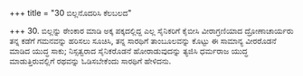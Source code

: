 +++
title = "30 ಬಿಲ್ಲನೊದರಿಸಿ ಕೆಲಬಲದ"

+++
30.  ಬಿಲ್ಲನ್ನು ಠೇಂಕಾರ ಮಾಡಿ ಅಕ್ಕ ಪಕ್ಕದಲ್ಲಿದ್ದ ಎಲ್ಲ ಸೈನಿಕರಿಗೆ ಕೈಬೀಸಿ  ವೀರಾಗ್ರಣಿಯಾದ ದ್ರೋಣಾಚಾರ್ಯರು ತನ್ನ ಕಡೆಗೆ ಗಮನವನ್ನು ಹರಿಸಲು ಸೂಚಿಸಿ, ತನ್ನ ಸಾರಥಿಗೆ ತಾಂಬೂಲವನ್ನು ಕೊಟ್ಟು ಈ ಸಾಮಾನ್ಯ ವೀರರೊಡನೆ ಮಾಡಿದ ಯುದ್ಧ ಸಾಕು; ನಿಸ್ಸತ್ವರಾದ ಸೈನಿಕರೊಡನೆ ಹೋರಾಡುವುದನ್ನು ತ್ಯಜಿಸಿ ಧರ್ಮರಾಜ  ಯುದ್ಧ ಮಾಡುತ್ತಿರುವಲ್ಲಿಗೆ ರಥವನ್ನು ಓಡಿಸಬೇಕೆಂದು ಸಾರಥಿಗೆ ಹೇಳಿದನು.
